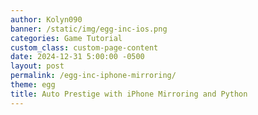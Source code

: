 ```yaml
---
author: Kolyn090
banner: /static/img/egg-inc-ios.png
categories: Game Tutorial
custom_class: custom-page-content
date: 2024-12-31 5:00:00 -0500
layout: post
permalink: /egg-inc-iphone-mirroring/
theme: egg
title: Auto Prestige with iPhone Mirroring and Python
---
```

